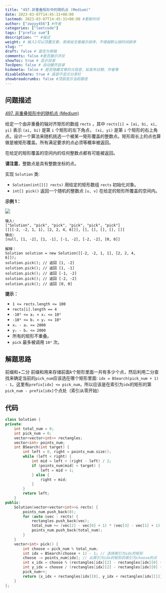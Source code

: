 ```yaml
---
title: "497.非重叠矩形中的随机点 (Medium)"
date: 2023-03-07T14:45:31+08:00
lastmod: 2023-03-07T14:45:31+08:00 #更新时间
author: ["zwyyy456"] #作者
categories: ["leetcode"]
tags: ["prefix sum"]
description: "" #描述
weight: # 输入1可以顶置文章，用来给文章展示排序，不填就默认按时间排序
slug: ""
draft: false # 是否为草稿
comments: false #是否展示评论
showToc: true # 显示目录
TocOpen: false # 自动展开目录
hidemeta: false # 是否隐藏文章的元信息，如发布日期、作者等
disableShare: true # 底部不显示分享栏
showbreadcrumbs: false #顶部显示当前路径
---
```

## 问题描述
[497. 非重叠矩形中的随机点 (Medium)](https://leetcode.cn/problems/random-point-in-non-overlapping-rectangles/)

给定一个由非重叠的轴对齐矩形的数组 `rects` ，其中 `rects[i] = [ai, bi, xi, yi]`
表示 `(ai, bi)` 是第 `i` 个矩形的左下角点， `(xi, yi)` 是第 `i`
个矩形的右上角点。设计一个算法来随机挑选一个被某一矩形覆盖的整数点。矩形周长上的点也算做是被矩形覆盖。所有满足要求的点必须等概率被返回。

在给定的矩形覆盖的空间内的任何整数点都有可能被返回。

**请注意**，整数点是具有整数坐标的点。

实现 `Solution` 类:

- `Solution(int[][] rects)` 用给定的矩形数组 `rects` 初始化对象。
- `int[] pick()` 返回一个随机的整数点 `[u, v]` 在给定的矩形所覆盖的空间内。

**示例 1：**

![](https://pic-upyun.zwyyy456.tech/smms/2023-12-26-065502.jpg)

```
输入:
["Solution", "pick", "pick", "pick", "pick", "pick"]
[[[[-2, -2, 1, 1], [2, 2, 4, 6]]], [], [], [], [], []]
输出:
[null, [1, -2], [1, -1], [-1, -2], [-2, -2], [0, 0]]

解释：
Solution solution = new Solution([[-2, -2, 1, 1], [2, 2, 4,
6]]);
solution.pick(); // 返回 [1, -2]
solution.pick(); // 返回 [1, -1]
solution.pick(); // 返回 [-1, -2]
solution.pick(); // 返回 [-2, -2]
solution.pick(); // 返回 [0, 0]
```

**提示：**

- `1 <= rects.length <= 100`
- `rects[i].length == 4`
- `-10⁹ <= aᵢ < xᵢ <= 10⁹`
- `-10⁹ <= bᵢ < yᵢ <= 10⁹`
- `xᵢ - aᵢ <= 2000`
- `yᵢ - bᵢ <= 2000`
- 所有的矩形不重叠。
- `pick` 最多被调用 `10⁴` 次。

## 解题思路
前缀和+二分
前缀和用来存储前面$k$个矩形里面一共有多少个点，然后利用二分查找来确定当前的`pick_num`应该选在哪个矩形里面:
`idx = BSearch(pick_num + 1) - 1`，这里有`prefix[idx] <= pick_num`，所以应该是在索引为`idx`的矩形的第`pick_num - prefix[idx]`个点处（索引从零开始）

## 代码
```cpp
class Solution {
private:
    int total_num = 0;
    int pick_num = 0;
    vector<vector<int>> rectangles;
    vector<int> points_num;
    int BSearch(int target) {
        int left = 0, right = points_num.size();
        while (left < right) {
            int mid = left + (right - left) / 2;
            if (points_num[mid] < target) {
                left = mid + 1;
            } else {
                right = mid;
            }
        }
        return left;
    }
public:
    Solution(vector<vector<int>>& rects) {
        points_num.push_back(0);
        for (auto &vec : rects) {
            rectangles.push_back(vec);
            total_num += (vec[2] - vec[0] + 1) * (vec[3] - vec[1] + 1);
            points_num.push_back(total_num);
        }
    }
    vector<int> pick() {
        int choose = pick_num % total_num;
        int idx = BSearch(choose + 1) - 1; // 选择索引为idx的矩形
        choose -= points_num[idx]; // 从索引为idx的矩形的索引为choose的点
        int x_idx = choose % (rectangles[idx][2] - rectangles[idx][0] + 1); // 对矩形的长取模
        int y_idx = choose / (rectangles[idx][2] - rectangles[idx][0] + 1);
        pick_num++;
        return {x_idx + rectangles[idx][0], y_idx + rectangles[idx][1]};
    }
};
```